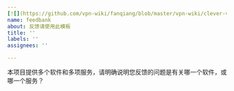 ```yaml
---
[![](https://github.com/vpn-wiki/fanqiang/blob/master/vpn-wiki/clever-vpn.png)](https://www.clever-vpn.net)
name: feedbank
about: 反馈请使用此模板
title: ''
labels: ''
assignees: ''

---
```


本项目提供多个软件和多项服务，请明确说明您反馈的问题是有关哪一个软件，或哪一个服务？
